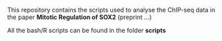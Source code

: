 This repository contains the scripts used to analyse the ChIP-seq data in the paper **Mitotic Regulation of SOX2** (preprint ...)

All the bash/R scripts can be found in the folder **scripts**

